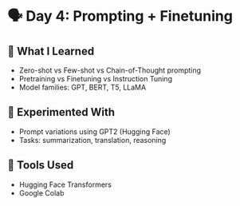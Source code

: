 # 🗣️ Day 4: Prompting + Finetuning

## 🧠 What I Learned
- Zero-shot vs Few-shot vs Chain-of-Thought prompting
- Pretraining vs Finetuning vs Instruction Tuning
- Model families: GPT, BERT, T5, LLaMA

## 🔬 Experimented With
- Prompt variations using GPT2 (Hugging Face)
- Tasks: summarization, translation, reasoning

## 🔧 Tools Used
- Hugging Face Transformers
- Google Colab
